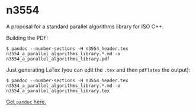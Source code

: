 n3554
=====

A proposal for a standard parallel algorithms library for ISO C++.

Building the PDF:

    $ pandoc --number-sections -H n3554_header.tex n3554_a_parallel_algorithms_library.*.md -o n3554_a_parallel_algorithms_library.pdf

Just generating LaTex (you can edit the `.tex` and then `pdflatex` the output):

    $ pandoc --number-sections -H n3554_header.tex n3554_a_parallel_algorithms_library.*.md -o n3554_a_parallel_algorithms_library.tex

[Get `pandoc` here.](http://johnmacfarlane.net/pandoc/installing.html)

